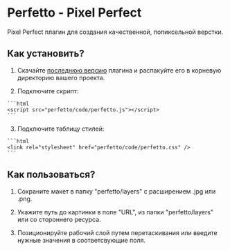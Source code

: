 # Perfetto - Pixel Perfect

Pixel Perfect плагин для создания качественной, попиксельной верстки.

## Как установить?

  1. Скачайте [последнюю версию](https://github.com/letscodeme/Perfetto/archive/master.zip) плагина и распакуйте его в корневую директорию вашего проекта.

  2. Подключите скрипт:

    ```html
    <script src="perfetto/code/perfetto.js"></script>
    ```

  3. Подключите таблицу стилей:

    ```html
    <link rel="stylesheet" href="perfetto/code/perfetto.css" />
    ```

## Как пользоваться?

1. Сохраните макет в папку "perfetto/layers" с расширением .jpg или .png.

2. Укажите путь до картинки в поле "URL", из папки "perfetto/layers" или со стороннего ресурса.

3. Позиционируйте рабочий слой путем перетаскивания или введите нужные значения в соответсвующие поля.